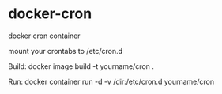 # docker-cron

docker cron container

mount your crontabs to /etc/cron.d

Build: docker image build -t yourname/cron .

Run: docker container run -d -v /dir:/etc/cron.d yourname/cron

